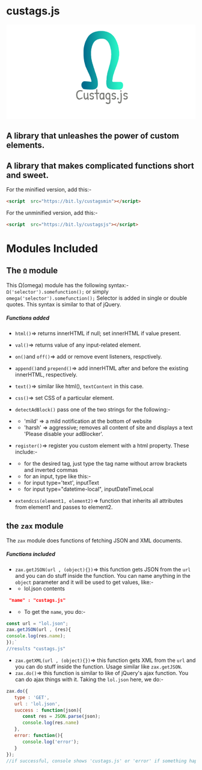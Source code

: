 # custags.js
![logo](https://raw.githubusercontent.com/obnoxiousnerd/custags.js/master/custags-logo.png)
## A library that unleashes the power of custom elements.
 
## A library that makes complicated functions short and sweet.
For the minified version, add this:-
```html
<script  src="https://bit.ly/custagsmin"></script>
```
For the unminified version, add this:-
```html
<script  src="https://bit.ly/custagsjs"></script>
```
# Modules Included
## The `Ω` module
This Ω(omega) module has the following syntax:-
`
Ω('selector').somefunction();
`
or simply
`
omega('selector').somefunction();
`
Selector is added in single or double quotes. This syntax is similar to that of jQuery.
##### Functions added
* `html()`=> returns innerHTML if null; set innerHTML if value present.
* `val()`=>  returns value of any input-related element.
* `on()`and `off()`=> add or remove event listeners, respctively.
*  `append()`and `prepend()`=> add innerHTML after and before the existing innerHTML, respectively.
*  `text()`=> similar like html(), `textContent` in this case.
*  `css()`=> set CSS of a particular element.
* `detectAdBlock()` pass one of the two strings for the following:-
* * 'mild' => a mild notification at the bottom of website

* * 'harsh' => aggressive; removes all content of site and displays a text 'Please disable your adBlocker'.
* `register()`=> register you custom element with a html property. These include:- 
* * for the desired tag, just type the tag name without arrow brackets and inverted commas

* * for an input, type like this:-
* *  for input type='text', inputText

* * for input type="datetime-local", inputDateTimeLocal
* `extendcss(element1, element2)`=> function that inherits all attributes from element1 and passes to element2.
## the `zax` module
The `zax` module does functions of fetching JSON and XML documents.
##### Functions included
* `zax.getJSON(url , (object){})`=> this function gets JSON from the `url` and you can do stuff inside the function. You can name anything in the `object` parameter and it will be used to get values, like:-
* * lol.json contents
```json
 "name" : "custags.js"
 ```
* * To get the `name`, you do:-
```javascript 
const url = "lol.json";
zax.getJSON(url , (res){
console.log(res.name);
});`
//results "custags.js"
```
* `zax.getXML(url , (object){})`=> this function gets XML from the `url` and you can do stuff inside the function. Usage similar like `zax.getJSON`.
* `zax.do()`=> this function is similar to like of jQuery's ajax function. You can do ajax things with it.
Taking the `lol.json` here, we do:-
```javascript
zax.do({
   type : 'GET',
   url : 'lol.json',
   success : function(json){
      const res = JSON.parse(json);
      console.log(res.name)
   },
   error: function(){
      console.log('error');
   }
});
//if successful, console shows 'custags.js' or 'error' if something happened.
```